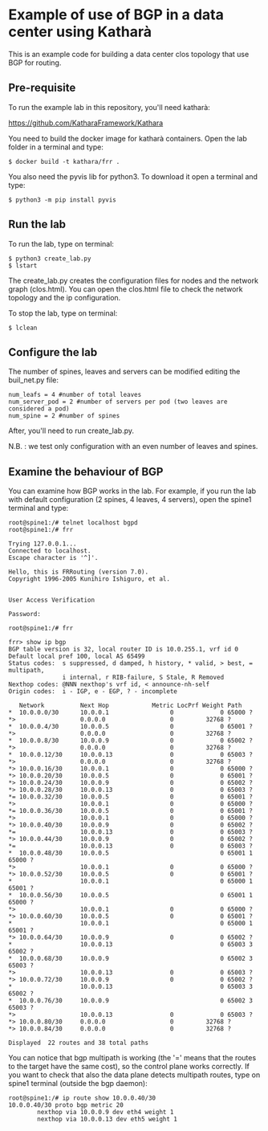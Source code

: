 # Example of use of BGP in a data center using Katharà 
This is an example code for building a data center clos topology that use BGP for routing. 

## Pre-requisite

To run the example lab in this repository, you'll need katharà: 
 
https://github.com/KatharaFramework/Kathara

You need to build the docker image for katharà containers. Open the lab folder in a terminal and type: 

```
$ docker build -t kathara/frr .

```
You also need the pyvis lib for python3. To download it open a terminal and type: 

```
$ python3 -m pip install pyvis

```

## Run the lab
To run the lab, type on terminal: 

```
$ python3 create_lab.py
$ lstart

```
The create_lab.py creates the configuration files for nodes and the network graph (clos.html).
You can open the clos.html file to check the network topology and the ip configuration.

To stop the lab, type on terminal: 

```
$ lclean

```

## Configure the lab
The number of spines, leaves and servers can be modified editing the buil_net.py file: 

```
num_leafs = 4 #number of total leaves
num_server_pod = 2 #number of servers per pod (two leaves are considered a pod)
num_spine = 2 #number of spines

```
After, you'll need to run create_lab.py.

N.B. : we test only configuration with an even number of leaves and spines. 


## Examine the behaviour of BGP 
You can examine how BGP works in the lab. For example, if you run the lab with default configuration (2 spines, 4 leaves, 4 servers), open the spine1 terminal and type: 


```
root@spine1:/# telnet localhost bgpd 
root@spine1:/# frr 

Trying 127.0.0.1...
Connected to localhost.
Escape character is '^]'.

Hello, this is FRRouting (version 7.0).
Copyright 1996-2005 Kunihiro Ishiguro, et al.


User Access Verification

Password: 

root@spine1:/# frr

frr> show ip bgp 
BGP table version is 32, local router ID is 10.0.255.1, vrf id 0
Default local pref 100, local AS 65499
Status codes:  s suppressed, d damped, h history, * valid, > best, = multipath,
               i internal, r RIB-failure, S Stale, R Removed
Nexthop codes: @NNN nexthop's vrf id, < announce-nh-self
Origin codes:  i - IGP, e - EGP, ? - incomplete

   Network          Next Hop            Metric LocPrf Weight Path
*  10.0.0.0/30      10.0.0.1                 0             0 65000 ?
*>                  0.0.0.0                  0         32768 ?
*  10.0.0.4/30      10.0.0.5                 0             0 65001 ?
*>                  0.0.0.0                  0         32768 ?
*  10.0.0.8/30      10.0.0.9                 0             0 65002 ?
*>                  0.0.0.0                  0         32768 ?
*  10.0.0.12/30     10.0.0.13                0             0 65003 ?
*>                  0.0.0.0                  0         32768 ?
*> 10.0.0.16/30     10.0.0.1                 0             0 65000 ?
*> 10.0.0.20/30     10.0.0.5                 0             0 65001 ?
*> 10.0.0.24/30     10.0.0.9                 0             0 65002 ?
*> 10.0.0.28/30     10.0.0.13                0             0 65003 ?
*= 10.0.0.32/30     10.0.0.5                 0             0 65001 ?
*>                  10.0.0.1                 0             0 65000 ?
*= 10.0.0.36/30     10.0.0.5                 0             0 65001 ?
*>                  10.0.0.1                 0             0 65000 ?
*> 10.0.0.40/30     10.0.0.9                 0             0 65002 ?
*=                  10.0.0.13                0             0 65003 ?
*> 10.0.0.44/30     10.0.0.9                 0             0 65002 ?
*=                  10.0.0.13                0             0 65003 ?
*  10.0.0.48/30     10.0.0.5                               0 65001 1 65000 ?
*>                  10.0.0.1                 0             0 65000 ?
*> 10.0.0.52/30     10.0.0.5                 0             0 65001 ?
*                   10.0.0.1                               0 65000 1 65001 ?
*  10.0.0.56/30     10.0.0.5                               0 65001 1 65000 ?
*>                  10.0.0.1                 0             0 65000 ?
*> 10.0.0.60/30     10.0.0.5                 0             0 65001 ?
*                   10.0.0.1                               0 65000 1 65001 ?
*> 10.0.0.64/30     10.0.0.9                 0             0 65002 ?
*                   10.0.0.13                              0 65003 3 65002 ?
*  10.0.0.68/30     10.0.0.9                               0 65002 3 65003 ?
*>                  10.0.0.13                0             0 65003 ?
*> 10.0.0.72/30     10.0.0.9                 0             0 65002 ?
*                   10.0.0.13                              0 65003 3 65002 ?
*  10.0.0.76/30     10.0.0.9                               0 65002 3 65003 ?
*>                  10.0.0.13                0             0 65003 ?
*> 10.0.0.80/30     0.0.0.0                  0         32768 ?
*> 10.0.0.84/30     0.0.0.0                  0         32768 ?

Displayed  22 routes and 38 total paths

```

You can notice that bgp multipath is working (the '=' means that the routes to the target have the same cost), so the control plane works correctly. 
If you want to check that also the data plane detects multipath routes, type on spine1 terminal (outside the bgp daemon): 

```
root@spine1:/# ip route show 10.0.0.40/30
10.0.0.40/30 proto bgp metric 20 
        nexthop via 10.0.0.9 dev eth4 weight 1 
        nexthop via 10.0.0.13 dev eth5 weight 1 
```

